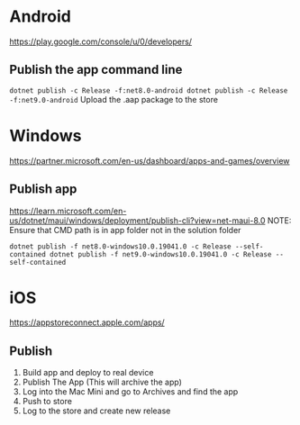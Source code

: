 
# Android

https://play.google.com/console/u/0/developers/

## Publish the app command line
`
dotnet publish -c Release -f:net8.0-android
dotnet publish -c Release -f:net9.0-android
`
Upload the .aap package to the store

# Windows
https://partner.microsoft.com/en-us/dashboard/apps-and-games/overview

## Publish app
https://learn.microsoft.com/en-us/dotnet/maui/windows/deployment/publish-cli?view=net-maui-8.0
NOTE: Ensure that CMD path is in app folder not in the solution folder

`
dotnet publish -f net8.0-windows10.0.19041.0 -c Release --self-contained
dotnet publish -f net9.0-windows10.0.19041.0 -c Release --self-contained
`
# iOS
https://appstoreconnect.apple.com/apps/

## Publish

1. Build app and deploy to real device
2. Publish The App (This will archive the app)
3. Log into the Mac Mini and go to Archives and find the app
4. Push to store
5. Log to the store and create new release
		
		